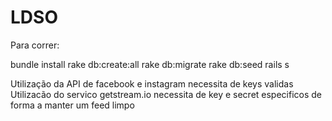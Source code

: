 # LDSO

Para correr:

bundle install
rake db:create:all
rake db:migrate
rake db:seed
rails s

Utilização da API de facebook e instagram necessita de keys validas
Utilizacão do servico getstream.io necessita de key e secret especificos de forma a manter um feed limpo 
